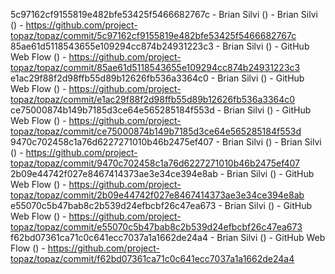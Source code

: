 5c97162cf9155819e482bfe53425f5466682767c - Brian Silvi () - Brian Silvi () - https://github.com/project-topaz/topaz/commit/5c97162cf9155819e482bfe53425f5466682767c
85ae61d5118543655e109294cc874b24931223c3 - Brian Silvi () - GitHub Web Flow () - https://github.com/project-topaz/topaz/commit/85ae61d5118543655e109294cc874b24931223c3
e1ac29f88f2d98ffb55d89b12626fb536a3364c0 - Brian Silvi () - GitHub Web Flow () - https://github.com/project-topaz/topaz/commit/e1ac29f88f2d98ffb55d89b12626fb536a3364c0
ce75000874b149b7185d3ce64e565285184f553d - Brian Silvi () - GitHub Web Flow () - https://github.com/project-topaz/topaz/commit/ce75000874b149b7185d3ce64e565285184f553d
9470c702458c1a76d6227271010b46b2475ef407 - Brian Silvi () - Brian Silvi () - https://github.com/project-topaz/topaz/commit/9470c702458c1a76d6227271010b46b2475ef407
2b09e44742f027e8467414373ae3e34ce394e8ab - Brian Silvi () - GitHub Web Flow () - https://github.com/project-topaz/topaz/commit/2b09e44742f027e8467414373ae3e34ce394e8ab
e55070c5b47bab8c2b539d24efbcbf26c47ea673 - Brian Silvi () - GitHub Web Flow () - https://github.com/project-topaz/topaz/commit/e55070c5b47bab8c2b539d24efbcbf26c47ea673
f62bd07361ca71c0c641ecc7037a1a1662de24a4 - Brian Silvi () - GitHub Web Flow () - https://github.com/project-topaz/topaz/commit/f62bd07361ca71c0c641ecc7037a1a1662de24a4
